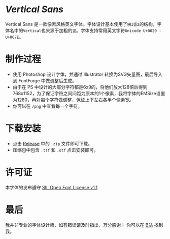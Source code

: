 # *Vertical Sans*

Vertical Sans 是一款像素风格英文字体。字体设计基本使用了`横1竖2`的结构，字体名中的`Vertical`也来源于加粗的`竖`。字体支持常用英文字符`Unicode U+0020 - U+007E`。

# 制作过程
- 使用 Photoshop 设计字体，并通过 Illustrator 转换为SVG矢量图，最后导入到 FontForge 中做调整后生成。
- 由于在 PS 中设计的大部分字符都是6x9的，将他们放大128倍后得到768x1152，为了保证字符之间间距为原本的1个像素，我将字体的EMSize设置为1280，再对每个字符做调整，保证上下左右各半个像素宽。
- 你可以在 `/png` 中查看每一个字符。

# 下载安装
- 点击 [Release](https://github.com/aloteri-archive/vertical-sans/releases) 中的 `.zip` 文件即可下载。
- 压缩包中包含 `.ttf` 和 `.otf` 点击安装即可。

# 许可证
本字体的发布遵守 [SIL Open Font License v1.1](https://scripts.sil.org/OFL)

# 最后
我并非专业的字体设计师，如有错误请及时指出，万分感谢！
你可以在 [B站](https://space.bilibili.com/426356416) 找到我。
